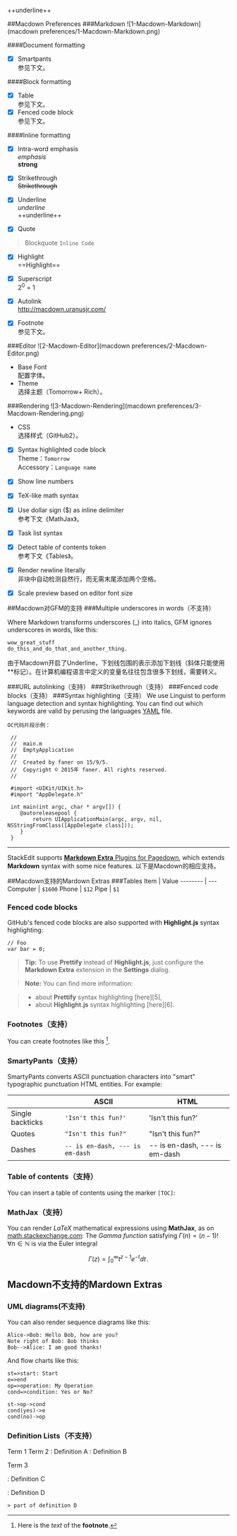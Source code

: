
++underline++

##Macdown Preferences
###Markdown
![1-Macdown-Markdown](macdown preferences/1-Macdown-Markdown.png)

####Document formatting
- [x] Smartpants  
参见下文。

####Block formatting
+ [x] Table  
参见下文。
+ [x] Fenced code block  
参见下文。

####Inline formatting
* [x] Intra-word emphasis  
*emphasis*  
**strong**

* [x] Strikethrough  
~~Strikethrough~~

* [x] Underline  
_underline_  
++underline++

* [x] Quote 
 > Blockquote
`Inline Code`

* [x] Highlight  
==Highlight==

* [x] Superscript  
 2<sup>0</sup> = 1

* [x] Autolink  
http://macdown.uranusjr.com/

* [x] Footnote  
参见下文。

###Editor
![2-Macdown-Editor](macdown preferences/2-Macdown-Editor.png)

- Base Font  
配置字体。
- Theme  
选择主题（Tomorrow+ Rich）。

###Rendering
![3-Macdown-Rendering](macdown preferences/3-Macdown-Rendering.png)

- CSS  
选择样式（GitHub2）。

- [x] Syntax highlighted code block  
Theme：`Tomorrow`  
Accessory：`Language name`  
 - [x] Show line numbers

- [x] TeX-like math syntax 
 - [x] Use dollar sign ($) as inline delimiter  
 参考下文《MathJax》。

- [x] Task list syntax 

- [x] Detect table of contents token  
 参考下文《Tables》。
- [x] Render newline literally  
非块中自动检测自然行，而无需末尾添加两个空格。
- [x] Scale preview based on editor font size


##Macdown对GFM的支持
###Multiple underscores in words（不支持）

Where Markdown transforms underscores (_) into italics, GFM ignores underscores in words, like this:

    wow_great_stuff
    do_this_and_do_that_and_another_thing.

由于Macdown开启了Underline，下划线包围的表示添加下划线（斜体只能使用\*\*标记）。在计算机编程语言中定义的变量名往往包含很多下划线，需要转义。


###URL autolinking（支持）
###Strikethrough（支持）
###Fenced code blocks（支持）
###Syntax highlighting（支持）
We use Linguist to perform language detection and syntax highlighting. You can find out which keywords are valid by perusing the languages [YAML](https://github.com/github/linguist/blob/master/lib/linguist/languages.yml) file.

`OC代码片段示例：`

```obj-c
 //
 //  main.m
 //  EmptyApplication
 //
 //  Created by faner on 15/9/5.
 //  Copyright © 2015年 faner. All rights reserved.
 //

 #import <UIKit/UIKit.h>
 #import "AppDelegate.h"

 int main(int argc, char * argv[]) {
    @autoreleasepool {
        return UIApplicationMain(argc, argv, nil, NSStringFromClass([AppDelegate class]));
    }
 }
```

------
StackEdit supports [**Markdown Extra** Plugins for Pagedown](https://github.com/jmcmanus/pagedown-extra), which extends **Markdown** syntax with some nice features.
以下是Macdown的相应支持。

##Macdown支持的Mardown Extras
###Tables
Item     | Value
-------- | ---
Computer | `$1600`
Phone    | `$12`
Pipe     | `$1`

### Fenced code blocks

GitHub's fenced code blocks are also supported with **Highlight.js** syntax highlighting:

```
// Foo
var bar = 0;
```

> **Tip:** To use **Prettify** instead of **Highlight.js**, just configure the **Markdown Extra** extension in the <i class="icon-cog"></i> **Settings** dialog.

> **Note:** You can find more information:

> - about **Prettify** syntax highlighting [here][5],
> - about **Highlight.js** syntax highlighting [here][6].

### Footnotes（支持）

You can create footnotes like this [^footnote].

  [^footnote]: Here is the *text* of the **footnote**.

### SmartyPants（支持）

SmartyPants converts ASCII punctuation characters into "smart" typographic punctuation HTML entities. For example:

|                  | ASCII                        | HTML              |
 ----------------- | ---------------------------- | ------------------
| Single backticks | `'Isn't this fun?'`            | 'Isn't this fun?' |
| Quotes           | `"Isn't this fun?"`            | "Isn't this fun?" |
| Dashes           | `-- is en-dash, --- is em-dash` | -- is en-dash, --- is em-dash |


### Table of contents（支持）

You can insert a table of contents using the marker `[TOC]`:

### MathJax（支持）

You can render *LaTeX* mathematical expressions using **MathJax**, as on [math.stackexchange.com][1]:
The *Gamma function* satisfying $\Gamma(n) = (n-1)!\quad\forall n\in\mathbb N$ is via the Euler integral

$$
\Gamma(z) = \int_0^\infty t^{z-1}e^{-t}dt\,.
$$

Macdown不支持的Mardown Extras
----
### UML diagrams(不支持)

You can also render sequence diagrams like this:

```sequence
Alice->Bob: Hello Bob, how are you?
Note right of Bob: Bob thinks
Bob-->Alice: I am good thanks!
```

And flow charts like this:

```flow
st=>start: Start
e=>end
op=>operation: My Operation
cond=>condition: Yes or No?

st->op->cond
cond(yes)->e
cond(no)->op
``` 

### Definition Lists（不支持）
Term 1
Term 2
:   Definition A
:   Definition B

Term 3

:   Definition C

:   Definition D

	> part of definition D

[1]: https://code.google.com/p/google-code-prettify/
[2]: http://highlightjs.org/

[^stackedit]:here is the footprint
